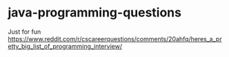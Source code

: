 # java-programming-questions
Just for fun https://www.reddit.com/r/cscareerquestions/comments/20ahfq/heres_a_pretty_big_list_of_programming_interview/
